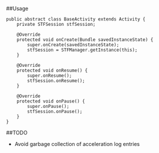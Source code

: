 ##Usage

	public abstract class BaseActivity extends Activity {
	    private STFSession stfSession;

	    @Override
	    protected void onCreate(Bundle savedInstanceState) {
	        super.onCreate(savedInstanceState);
	        stfSession = STFManager.getInstance(this);
	    }

	    @Override
	    protected void onResume() {
	        super.onResume();
	        stfSession.onResume();
	    }

	    @Override
	    protected void onPause() {
	        super.onPause();
	        stfSession.onPause();
	    }
	}

##TODO

- Avoid garbage collection of acceleration log entries
